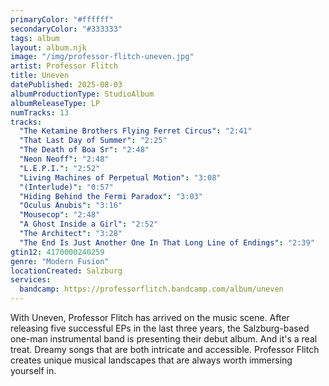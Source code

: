```yaml
---
primaryColor: "#ffffff"
secondaryColor: "#333333"
tags: album
layout: album.njk
image: "/img/professor-flitch-uneven.jpg"
artist: Professor Flitch
title: Uneven
datePublished: 2025-08-03
albumProductionType: StudioAlbum
albumReleaseType: LP
numTracks: 13
tracks:
  "The Ketamine Brothers Flying Ferret Circus": "2:41"
  "That Last Day of Summer": "2:25"
  "The Death of Boa Sr": "2:48"
  "Neon Neoff": "2:48"
  "L.E.P.I.": "2:52"
  "Living Machines of Perpetual Motion": "3:08"
  "(Interlude)": "0:57"
  "Hiding Behind the Fermi Paradox": "3:03"
  "Oculus Anubis": "3:16"
  "Mousecop": "2:48"
  "A Ghost Inside a Girl": "2:52"
  "The Architect": "3:28"
  "The End Is Just Another One In That Long Line of Endings": "2:39"
gtin12: 4170000240259
genre: "Modern Fusion"
locationCreated: Salzburg
services:
  bandcamp: https://professorflitch.bandcamp.com/album/uneven
---
```


With Uneven, Professor Flitch has arrived on the music scene. After releasing five successful EPs in the last three years, the Salzburg-based one-man instrumental band is presenting their debut album. And it's a real treat. Dreamy songs that are both intricate and accessible. Professor Flitch creates unique musical landscapes that are always worth immersing yourself in.